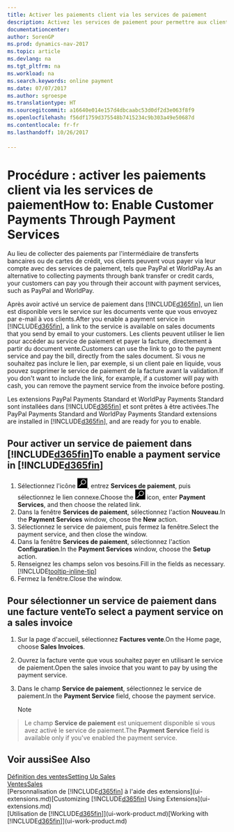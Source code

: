 ```yaml
---
title: Activer les paiements client via les services de paiement
description: Activez les services de paiement pour permettre aux clients de payer facilement leurs factures.
documentationcenter: 
author: SorenGP
ms.prod: dynamics-nav-2017
ms.topic: article
ms.devlang: na
ms.tgt_pltfrm: na
ms.workload: na
ms.search.keywords: online payment
ms.date: 07/07/2017
ms.author: sgroespe
ms.translationtype: HT
ms.sourcegitcommit: a16640e014e157d4dbcaabc53d0df2d3e063f8f9
ms.openlocfilehash: f56df1759d375548b7415234c9b303a49e50687d
ms.contentlocale: fr-fr
ms.lasthandoff: 10/26/2017

---
```

# <a name="how-to-enable-customer-payments-through-payment-services"></a><span data-ttu-id="4a748-103">Procédure : activer les paiements client via les services de paiement</span><span class="sxs-lookup"><span data-stu-id="4a748-103">How to: Enable Customer Payments Through Payment Services</span></span>
<span data-ttu-id="4a748-104">Au lieu de collecter des paiements par l'intermédiaire de transferts bancaires ou de cartes de crédit, vos clients peuvent vous payer via leur compte avec des services de paiement, tels que PayPal et WorldPay.</span><span class="sxs-lookup"><span data-stu-id="4a748-104">As an alternative to collecting payments through bank transfer or credit cards, your customers can pay you through their account with payment services, such as PayPal and WorldPay.</span></span>  

<span data-ttu-id="4a748-105">Après avoir activé un service de paiement dans [!INCLUDE[d365fin](includes/d365fin_md.md)], un lien est disponible vers le service sur les documents vente que vous envoyez par e-mail à vos clients.</span><span class="sxs-lookup"><span data-stu-id="4a748-105">After you enable a payment service in [!INCLUDE[d365fin](includes/d365fin_md.md)], a link to the service is available on sales documents that you send by email to your customers.</span></span> <span data-ttu-id="4a748-106">Les clients peuvent utiliser le lien pour accéder au service de paiement et payer la facture, directement à partir du document vente.</span><span class="sxs-lookup"><span data-stu-id="4a748-106">Customers can use the link to go to the payment service and pay the bill, directly from the sales document.</span></span> <span data-ttu-id="4a748-107">Si vous ne souhaitez pas inclure le lien, par exemple, si un client paie en liquide, vous pouvez supprimer le service de paiement de la facture avant la validation.</span><span class="sxs-lookup"><span data-stu-id="4a748-107">If you don't want to include the link, for example, if a customer will pay with cash, you can remove the payment service from the invoice before posting.</span></span>  

<span data-ttu-id="4a748-108">Les extensions PayPal Payments Standard et WorldPay Payments Standard sont installées dans [!INCLUDE[d365fin](includes/d365fin_md.md)] et sont prêtes à être activées.</span><span class="sxs-lookup"><span data-stu-id="4a748-108">The PayPal Payments Standard and WorldPay Payments Standard extensions are installed in [!INCLUDE[d365fin](includes/d365fin_md.md)], and are ready for you to enable.</span></span>  

## <a name="to-enable-a-payment-service-in-included365finincludesd365finmdmd"></a><span data-ttu-id="4a748-109">Pour activer un service de paiement dans [!INCLUDE[d365fin](includes/d365fin_md.md)]</span><span class="sxs-lookup"><span data-stu-id="4a748-109">To enable a payment service in [!INCLUDE[d365fin](includes/d365fin_md.md)]</span></span>
1. <span data-ttu-id="4a748-110">Sélectionnez l'icône ![Page ou état pour la recherche](media/ui-search/search_small.png "Page ou état pour la recherche"), entrez **Services de paiement**, puis sélectionnez le lien connexe.</span><span class="sxs-lookup"><span data-stu-id="4a748-110">Choose the ![Search for Page or Report](media/ui-search/search_small.png "Search for Page or Report icon") icon, enter **Payment Services**, and then choose the related link.</span></span>  
2. <span data-ttu-id="4a748-111">Dans la fenêtre **Services de paiement**, sélectionnez l'action **Nouveau**.</span><span class="sxs-lookup"><span data-stu-id="4a748-111">In the **Payment Services** window, choose the **New** action.</span></span>  
3. <span data-ttu-id="4a748-112">Sélectionnez le service de paiement, puis fermez la fenêtre.</span><span class="sxs-lookup"><span data-stu-id="4a748-112">Select the payment service, and then close the window.</span></span>  
4. <span data-ttu-id="4a748-113">Dans la fenêtre **Services de paiement**, sélectionnez l'action **Configuration**.</span><span class="sxs-lookup"><span data-stu-id="4a748-113">In the **Payment Services** window, choose the **Setup** action.</span></span>  
5. <span data-ttu-id="4a748-114">Renseignez les champs selon vos besoins.</span><span class="sxs-lookup"><span data-stu-id="4a748-114">Fill in the fields as necessary.</span></span> [!INCLUDE[tooltip-inline-tip](includes/tooltip-inline-tip_md.md)]  
6. <span data-ttu-id="4a748-115">Fermez la fenêtre.</span><span class="sxs-lookup"><span data-stu-id="4a748-115">Close the window.</span></span>  

## <a name="to-select-a-payment-service-on-a-sales-invoice"></a><span data-ttu-id="4a748-116">Pour sélectionner un service de paiement dans une facture vente</span><span class="sxs-lookup"><span data-stu-id="4a748-116">To select a payment service on a sales invoice</span></span>
1. <span data-ttu-id="4a748-117">Sur la page d'accueil, sélectionnez **Factures vente**.</span><span class="sxs-lookup"><span data-stu-id="4a748-117">On the Home page, choose **Sales Invoices**.</span></span>  
2. <span data-ttu-id="4a748-118">Ouvrez la facture vente que vous souhaitez payer en utilisant le service de paiement.</span><span class="sxs-lookup"><span data-stu-id="4a748-118">Open the sales invoice that you want to pay by using the payment service.</span></span>  
3. <span data-ttu-id="4a748-119">Dans le champ **Service de paiement**, sélectionnez le service de paiement.</span><span class="sxs-lookup"><span data-stu-id="4a748-119">In the **Payment Service** field, choose the payment service.</span></span>  

    > [!NOTE]  
>   <span data-ttu-id="4a748-120">Le champ **Service de paiement** est uniquement disponible si vous avez activé le service de paiement.</span><span class="sxs-lookup"><span data-stu-id="4a748-120">The **Payment Service** field is available only if you've enabled the payment service.</span></span>  

## <a name="see-also"></a><span data-ttu-id="4a748-121">Voir aussi</span><span class="sxs-lookup"><span data-stu-id="4a748-121">See Also</span></span>  
[<span data-ttu-id="4a748-122">Définition des ventes</span><span class="sxs-lookup"><span data-stu-id="4a748-122">Setting Up Sales</span></span>](sales-setup-sales.md)  
[<span data-ttu-id="4a748-123">Ventes</span><span class="sxs-lookup"><span data-stu-id="4a748-123">Sales</span></span>](sales-manage-sales.md)  
<span data-ttu-id="4a748-124">[Personnalisation de [!INCLUDE[d365fin](includes/d365fin_md.md)] à l'aide des extensions](ui-extensions.md)</span><span class="sxs-lookup"><span data-stu-id="4a748-124">[Customizing [!INCLUDE[d365fin](includes/d365fin_md.md)] Using Extensions](ui-extensions.md)</span></span>  
<span data-ttu-id="4a748-125">[Utilisation de [!INCLUDE[d365fin](includes/d365fin_md.md)]](ui-work-product.md)</span><span class="sxs-lookup"><span data-stu-id="4a748-125">[Working with [!INCLUDE[d365fin](includes/d365fin_md.md)]](ui-work-product.md)</span></span>  

